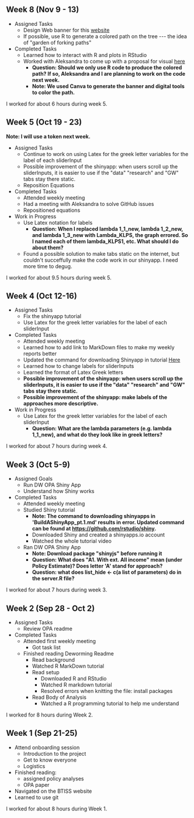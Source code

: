 ## Week 8 (Nov 9 - 13)

- Assigned Tasks
  - Design Web banner for this [website](https://www.socialsciencereproduction.org)
  - If possible, use R to generate a colored path on the tree --- the idea of "garden of forking paths"
- Completed Tasks
  - Learned how to interact with R and plots in RStudio
  - Worked with Aleksandra to come up with a proposal for visual [here](https://drive.google.com/file/d/1MyrUTtGlClDZyherV-P7WY4z6qhgXGws/view?usp=sharing)
    - **Question: Should we only use R code to produce the colored path? If so, Aleksandra and I are planning to work on the code next week.**
    - **Note: We used Canva to generate the banner and digital tools to color the path.**

I worked for about 6 hours during week 5.

## Week 5 (Oct 19 - 23) 

**Note: I will use a token next week.**
- Assigned Tasks
  - Continue to work on using Latex for the greek letter variables for the label of each sliderInput
  - Possible improvement of the shinyapp: when users scroll up the sliderInputs, it is easier to use if the "data" "research" and "GW" tabs stay there static.
  - Reposition Equations
- Completed Tasks
  - Attended weekly meeting
  - Had a meeting with Aleksandra to solve GitHub issues
  - Repositioned equations
- Work in Progress
  - Use Latex notation for labels
    - **Question: When I replaced lambda 1_1_new, lambda 1_2_new, and lambda 1_3_new with Lambda_KLPS, the graph errored. So I named each of them lambda_KLPS1, etc. What should I do about them?**
  - Found a possible solution to make tabs static on the internet, but couldn't succeffully make the code work in our shinyapp. I need more time to degug.

I worked for about 9.5 hours during week 5.


## Week 4 (Oct 12-16)

- Assigned Tasks
  - Fix the shinyapp tutorial
  - Use Latex for the greek letter variables for the label of each sliderInput
- Completed Tasks
    - Attended weekly meeting
    - Learned how to add link to MarkDown files to make my weekly reports better
    - Updated the command for downloading Shinyapp in tutorial [Here](https://github.com/BITSS-OPA/Tutorials/blob/master/R_Shiny/BuildAShinyApp_pt.1.md)
    - Learned how to change labels for sliderInputs
    - Learned the format of Latex Greek letters
    - **Possible improvement of the shinyapp: when users scroll up the sliderInputs, it is easier to use if the "data" "research" and "GW" tabs stay there static.**
    - **Possible improvement of the shinyapp: make labels of the approaches more descriptive.**
- Work in Progress
  - Use Latex for the greek letter variables for the label of each sliderInput
    - **Question: What are the lambda parameters (e.g. lambda 1_1_new), and what do they look like in greek letters?**

I worked for about 7 hours during week 4.

## Week 3 (Oct 5-9)  

- Assigned Goals
  - Run DW OPA Shiny App
  - Understand how Shiny works
- Completed Tasks
  - Attended weekly meeting
  - Studied Shiny tutorial
    - **Note: The command to downloading shinyapps in 'BuildAShinyApp_pt.1.md' results in error. Updated command can be found at https://github.com/rstudio/shiny.**
    - Downloaded Shiny and created a shinyapps.io account
    - Watched the whole tutorial video
  - Ran DW OPA Shiny App
    - **Note: Download package "shinyjs" before running it**
    - **Question: What does "A1. With ext. All income" mean (under Policy Estimate)? Does letter 'A' stand for approach?**
    - **Question: what does list_hide <- c(a list of parameters) do in the server.R file?**

I worked for about 7 hours during week 3.


## Week 2 (Sep 28 - Oct 2)

- Assigned Tasks
  - Review OPA readme
- Completed Tasks
  - Attended first weekly meeting
    - Got task list
  - Finished reading Deworming Readme
    - Read background
    - Watched R MarkDown tutorial
    - Read setup
      - Downloaded R and RStudio
      - Watched R markdown tutorial
      - Resolved errors when knitting the file: install packages
    - Read Body of Analysis
      - Watched a R programming tutorial to help me understand

I worked for 8 hours during Week 2.


## Week 1 (Sep 21-25)  

- Attend onboarding session
  - Introduction to the project
  - Get to know everyone
  - Logistics
- Finished reading:
  - assigned policy analyses
  - OPA paper
- Navigated on the BTISS website
- Learned to use git

I worked for about 8 hours during Week 1.
